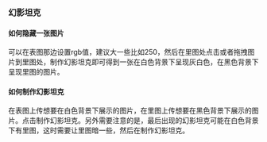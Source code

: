 ### 幻影坦克
#### 如何隐藏一张图片
可以在表图那边设置rgb值，建议大一些比如250，然后在里图处点击或者拖拽图片到里图处，制作幻影坦克即可得到一张在白色背景下呈现灰白色，在黑色背景下呈现里图的图片。
#### 如何制作幻影坦克
在表图上传想要在白色背景下展示的图片，在里图上传想要在黑色背景下展示的图片。点击制作幻影坦克。另外需要注意的是，最后出现的幻影坦克可能在白色背景下有里图，这时需要让里图暗一些，然后在制作幻影坦克。
